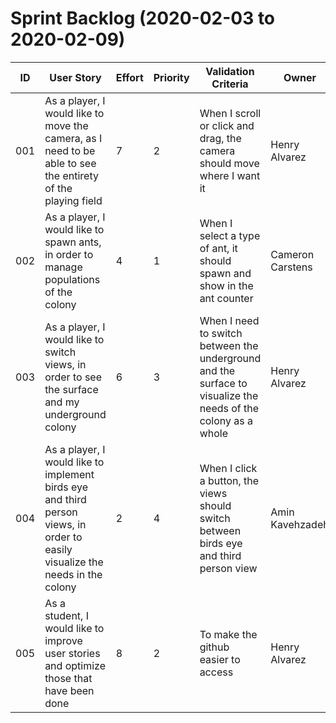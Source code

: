# Sprint Backlog (2020-02-03 to 2020-02-09)

| ID | User Story | Effort | Priority | Validation Criteria | Owner |
|----|------------|--------|----------|---------------------|-------|
| 001 | As a player, I would like to move the camera, as I need to be able to see the entirety of the playing field | 7 | 2 | When I scroll or click and drag, the camera should move where I want it | Henry Alvarez |
| 002 | As a player, I would like to spawn ants, in order to manage populations of the colony | 4 | 1 | When I select a type of ant, it should spawn and show in the ant counter | Cameron Carstens |
| 003 | As a player, I would like to switch views, in order to see the surface and my underground colony | 6 | 3 | When I need to switch between the underground and the surface to visualize the needs of the colony as a whole | Henry Alvarez |
| 004 | As a player, I would like to implement birds eye and third person views, in order to easily visualize the needs in the colony | 2 | 4 | When I click a button, the views should switch between birds eye and third person view | Amin Kavehzadeh |
| 005 | As a student, I would like to improve user stories and optimize those that have been done | 8 | 2 | To make the github easier to access | Henry Alvarez |
